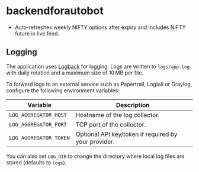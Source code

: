 # backendforautobot

- Auto-refreshes weekly NIFTY options after expiry and includes NIFTY future in live feed.

## Logging

The application uses [Logback](https://logback.qos.ch/) for logging. Logs are written to
`logs/app.log` with daily rotation and a maximum size of 10 MB per file.

To forward logs to an external service such as Papertrail, Logtail or Graylog,
configure the following environment variables:

| Variable | Description |
|----------|-------------|
| `LOG_AGGREGATOR_HOST` | Hostname of the log collector. |
| `LOG_AGGREGATOR_PORT` | TCP port of the collector. |
| `LOG_AGGREGATOR_TOKEN` | Optional API key/token if required by your provider. |

You can also set `LOG_DIR` to change the directory where local log files are
stored (defaults to `logs`).
